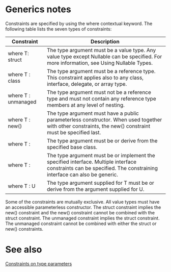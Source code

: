 ﻿# Generics notes

Constraints are specified by using the where contextual keyword. The following table lists the seven types of constraints:

|Constraint	|Description|
|-|-|
|where T: struct| The type argument must be a value type. Any value type except Nullable can be specified. For more information, see Using Nullable Types.|
|where T : class| The type argument must be a reference type. This constraint applies also to any class, interface, delegate, or array type.|
|where T : unmanaged| The type argument must not be a reference type and must not contain any reference type members at any level of nesting.|
|where T : new()| The type argument must have a public parameterless constructor. When used together with other constraints, the new() constraint must be specified last.|
|where T : <base class name>| The type argument must be or derive from the specified base class.|
|where T : <interface name>|The type argument must be or implement the specified interface. Multiple interface constraints can be specified. The constraining interface can also be generic.|
|where T : U| The type argument supplied for T must be or derive from the argument supplied for U.|

Some of the constraints are mutually exclusive. All value types must have an accessible parameterless constructor. The struct constraint implies the new() constraint and the new() constraint cannot be combined with the struct constraint. The unmanaged constraint implies the struct constraint. The unmanaged constraint cannot be combined with either the struct or new() constraints.

# See also
[Constraints on type parameters](https://docs.microsoft.com/en-us/dotnet/csharp/programming-guide/generics/constraints-on-type-parameters)
